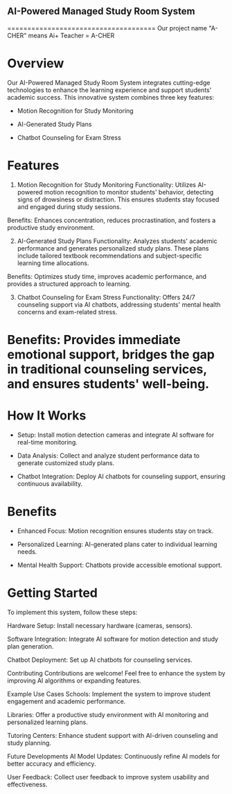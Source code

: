 ## AI-Powered Managed Study Room System


=====================================
Our project name "A-CHER" means
Ai+ Teacher = A-CHER

# Overview
Our AI-Powered Managed Study Room System integrates cutting-edge technologies to enhance the learning experience and support students' academic success. This innovative system combines three key features:

* Motion Recognition for Study Monitoring

* AI-Generated Study Plans

* Chatbot Counseling for Exam Stress

# Features
1. Motion Recognition for Study Monitoring
Functionality: Utilizes AI-powered motion recognition to monitor students' behavior, detecting signs of drowsiness or distraction. This ensures students stay focused and engaged during study sessions.

Benefits: Enhances concentration, reduces procrastination, and fosters a productive study environment.

2. AI-Generated Study Plans
Functionality: Analyzes students' academic performance and generates personalized study plans. These plans include tailored textbook recommendations and subject-specific learning time allocations.

Benefits: Optimizes study time, improves academic performance, and provides a structured approach to learning.

3. Chatbot Counseling for Exam Stress
Functionality: Offers 24/7 counseling support via AI chatbots, addressing students' mental health concerns and exam-related stress.

# Benefits: Provides immediate emotional support, bridges the gap in traditional counseling services, and ensures students' well-being.

# How It Works
* Setup: Install motion detection cameras and integrate AI software for real-time monitoring.

* Data Analysis: Collect and analyze student performance data to generate customized study plans.

* Chatbot Integration: Deploy AI chatbots for counseling support, ensuring continuous availability.

# Benefits
* Enhanced Focus: Motion recognition ensures students stay on track.

* Personalized Learning: AI-generated plans cater to individual learning needs.

* Mental Health Support: Chatbots provide accessible emotional support.

# Getting Started
To implement this system, follow these steps:

Hardware Setup: Install necessary hardware (cameras, sensors).

Software Integration: Integrate AI software for motion detection and study plan generation.

Chatbot Deployment: Set up AI chatbots for counseling services.

Contributing
Contributions are welcome! Feel free to enhance the system by improving AI algorithms or expanding features.

Example Use Cases
Schools: Implement the system to improve student engagement and academic performance.

Libraries: Offer a productive study environment with AI monitoring and personalized learning plans.

Tutoring Centers: Enhance student support with AI-driven counseling and study planning.

Future Developments
AI Model Updates: Continuously refine AI models for better accuracy and efficiency.

User Feedback: Collect user feedback to improve system usability and effectiveness.
